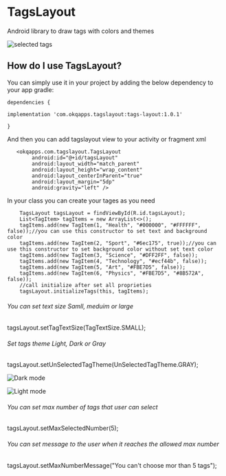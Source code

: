 # TagsLayout
Android library to draw tags with colors and themes 

![selected tags](https://user-images.githubusercontent.com/11648787/49321174-82f14f80-f50e-11e8-9f69-8e82d31fd8a9.png)       


## How do I use TagsLayout?
You can simply use it in your project by adding the below dependency to your app gradle:
```
dependencies {

implementation 'com.okqapps.tagslayout:tags-layout:1.0.1'

}
```
And then you can add tagslayout view to your activity or fragment xml

```
   <okqapps.com.tagslayout.TagsLayout
        android:id="@+id/tagsLayout"
        android:layout_width="match_parent"
        android:layout_height="wrap_content"
        android:layout_centerInParent="true"
        android:layout_margin="5dp"
        android:gravity="left" />
```

In your class you can create your tages as you need

        TagsLayout tagsLayout = findViewById(R.id.tagsLayout);
        List<TagItem> tagItems = new ArrayList<>();
        tagItems.add(new TagItem(1, "Health", "#000000", "#FFFFFF", false));//you can use this constructor to set text and background color
        tagItems.add(new TagItem(2, "Sport", "#6ec175", true));//you can use this constructor to set background color without set text color
        tagItems.add(new TagItem(3, "Science", "#DFF2FF", false));
        tagItems.add(new TagItem(4, "Technology", "#ecf44b", false));
        tagItems.add(new TagItem(5, "Art", "#FBE7D5", false));
        tagItems.add(new TagItem(6, "Physics", "#FBE7D5", "#8B572A", false));
        //call initialize after set all proprieties 
        tagsLayout.initializeTags(this, tagItems);
        
        
###### You can set text size Samll, meduim or large        

tagsLayout.setTagTextSize(TagTextSize.SMALL);

###### Set tags theme Light, Dark or Gray

tagsLayout.setUnSelectedTagTheme(UnSelectedTagTheme.GRAY);

![Dark mode](https://user-images.githubusercontent.com/11648787/49321178-8b498a80-f50e-11e8-964d-847009ceeffe.png)       


![Light mode](https://user-images.githubusercontent.com/11648787/49321179-8b498a80-f50e-11e8-96c8-4383968c88aa.png)

###### You can set max number of tags that user can select      

tagsLayout.setMaxSelectedNumber(5);


###### You can set message to the user when it reaches the allowed max number

tagsLayout.setMaxNumberMessage("You can't choose mor than 5 tags");
